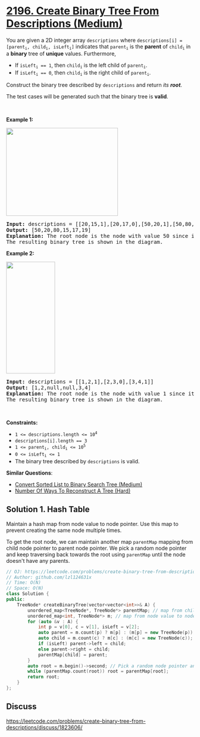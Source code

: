 # [2196. Create Binary Tree From Descriptions (Medium)](https://leetcode.com/problems/create-binary-tree-from-descriptions/)

<p>You are given a 2D integer array <code>descriptions</code> where <code>descriptions[i] = [parent<sub>i</sub>, child<sub>i</sub>, isLeft<sub>i</sub>]</code> indicates that <code>parent<sub>i</sub></code> is the <strong>parent</strong> of <code>child<sub>i</sub></code> in a <strong>binary</strong> tree of <strong>unique</strong> values. Furthermore,</p>

<ul>
	<li>If <code>isLeft<sub>i</sub> == 1</code>, then <code>child<sub>i</sub></code> is the left child of <code>parent<sub>i</sub></code>.</li>
	<li>If <code>isLeft<sub>i</sub> == 0</code>, then <code>child<sub>i</sub></code> is the right child of <code>parent<sub>i</sub></code>.</li>
</ul>

<p>Construct the binary tree described by <code>descriptions</code> and return <em>its <strong>root</strong></em>.</p>

<p>The test cases will be generated such that the binary tree is <strong>valid</strong>.</p>

<p>&nbsp;</p>
<p><strong>Example 1:</strong></p>
<img alt="" src="https://assets.leetcode.com/uploads/2022/02/09/example1drawio.png" style="width: 300px; height: 236px;">
<pre><strong>Input:</strong> descriptions = [[20,15,1],[20,17,0],[50,20,1],[50,80,0],[80,19,1]]
<strong>Output:</strong> [50,20,80,15,17,19]
<strong>Explanation:</strong> The root node is the node with value 50 since it has no parent.
The resulting binary tree is shown in the diagram.
</pre>

<p><strong>Example 2:</strong></p>
<img alt="" src="https://assets.leetcode.com/uploads/2022/02/09/example2drawio.png" style="width: 131px; height: 300px;">
<pre><strong>Input:</strong> descriptions = [[1,2,1],[2,3,0],[3,4,1]]
<strong>Output:</strong> [1,2,null,null,3,4]
<strong>Explanation:</strong> The root node is the node with value 1 since it has no parent.
The resulting binary tree is shown in the diagram.
</pre>

<p>&nbsp;</p>
<p><strong>Constraints:</strong></p>

<ul>
	<li><code>1 &lt;= descriptions.length &lt;= 10<sup>4</sup></code></li>
	<li><code>descriptions[i].length == 3</code></li>
	<li><code>1 &lt;= parent<sub>i</sub>, child<sub>i</sub> &lt;= 10<sup>5</sup></code></li>
	<li><code>0 &lt;= isLeft<sub>i</sub> &lt;= 1</code></li>
	<li>The binary tree described by <code>descriptions</code> is valid.</li>
</ul>


**Similar Questions**:
* [Convert Sorted List to Binary Search Tree (Medium)](https://leetcode.com/problems/convert-sorted-list-to-binary-search-tree/)
* [Number Of Ways To Reconstruct A Tree (Hard)](https://leetcode.com/problems/number-of-ways-to-reconstruct-a-tree/)

## Solution 1. Hash Table

Maintain a hash map from node value to node pointer. Use this map to prevent creating the same node multiple times.

To get the root node, we can maintain another map `parentMap` mapping from child node pointer to parent node pointer. We pick a random node pointer and keep traversing back towards the root using `parentMap` until the node doesn't have any parents.

```cpp
// OJ: https://leetcode.com/problems/create-binary-tree-from-descriptions/
// Author: github.com/lzl124631x
// Time: O(N)
// Space: O(N)
class Solution {
public:
    TreeNode* createBinaryTree(vector<vector<int>>& A) {
        unordered_map<TreeNode*, TreeNode*> parentMap; // map from child node pointer to parent node pointer
        unordered_map<int, TreeNode*> m; // map from node value to node pointer
        for (auto &v : A) {
            int p = v[0], c = v[1], isLeft = v[2];
            auto parent = m.count(p) ? m[p] : (m[p] = new TreeNode(p));
            auto child = m.count(c) ? m[c] : (m[c] = new TreeNode(c));
            if (isLeft) parent->left = child;
            else parent->right = child;
            parentMap[child] = parent;
        }
        auto root = m.begin()->second; // Pick a random node pointer and keep traversing up until the node doesn't have any parents
        while (parentMap.count(root)) root = parentMap[root];
        return root;
    }
};
```

## Discuss

https://leetcode.com/problems/create-binary-tree-from-descriptions/discuss/1823606/